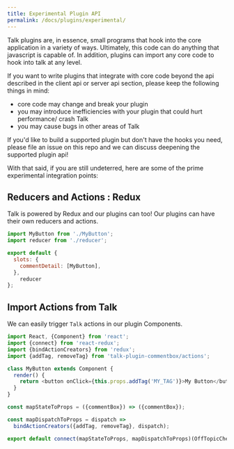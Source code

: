 ```yaml
---
title: Experimental Plugin API
permalink: /docs/plugins/experimental/
---
```


Talk plugins are, in essence, small programs that hook into the core application in a variety of ways. Ultimately, this code can do anything that javascript is capable of. In addition, plugins can import any core code to hook into talk at any level.

If you want to write plugins that integrate with core code beyond the api described
in the client api or server api section, please keep the following things in mind:

* core code may change and break your plugin
* you may introduce inefficiencies with your plugin that could hurt performance/
crash Talk
* you may cause bugs in other areas of Talk

If you'd like to build a supported plugin but don't have the hooks you need,
please file an issue on this repo and we can discuss deepening the supported
plugin api!

With that said, if you are still undeterred, here are some of the prime
experimental integration points:

## Reducers and Actions : Redux

Talk is powered by Redux and our plugins can too! Our plugins can have their own reducers and actions.

```js
import MyButton from './MyButton';
import reducer from './reducer';

export default {
  slots: {
    commentDetail: [MyButton],
  },
	reducer
};
```

## Import Actions from Talk
We can easily trigger `Talk` actions in our plugin Components.

```js
import React, {Component} from 'react';
import {connect} from 'react-redux';
import {bindActionCreators} from 'redux';
import {addTag, removeTag} from 'talk-plugin-commentbox/actions';

class MyButton extends Component {
  render() {
    return <button onClick={this.props.addTag('MY_TAG')}>My Button</button>;
  }
}

const mapStateToProps = ({commentBox}) => ({commentBox});

const mapDispatchToProps = dispatch =>
  bindActionCreators({addTag, removeTag}, dispatch);

export default connect(mapStateToProps, mapDispatchToProps)(OffTopicCheckbox);
```
